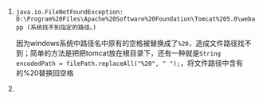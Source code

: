 1. `java.io.FileNotFoundException: D:\Program%20Files\Apache%20Software%20Foundation\Tomcat%205.0\webapp (系统找不到指定的路径。)`

   因为windows系统中路径名中原有的空格被替换成了`%20`，造成文件路径找不到；简单的方法是把把tomcat放在根目录下，还有一种就是`String encodedPath = filePath.replaceAll("%20", " ");`，将文件路径中含有的%20替换回空格

2. ​